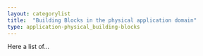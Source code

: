 ```yaml
---
layout: categorylist
title:  "Building Blocks in the physical application domain"
type: application-physical_building-blocks
---
```


Here a list of...
